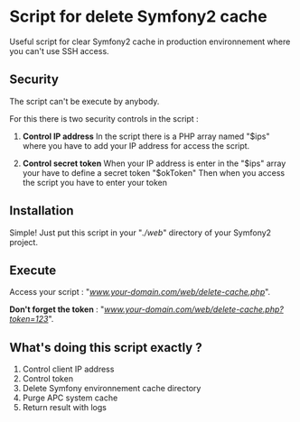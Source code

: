 # Script for delete Symfony2 cache

Useful script for clear Symfony2 cache in production environnement where you can't use SSH access.

Security
--------

The script can't be execute by anybody.

For this there is two security controls in the script :

1. **Control IP address**
   In the script there is a PHP array named "$ips" where you have to add your IP address for access the script.

2. **Control secret token**
   When your IP address is enter in the "$ips" array your have to define a secret token "$okToken"
   Then when you access the script you have to enter your token

Installation
------------

Simple! Just put this script in your "*./web*" directory of your Symfony2 project.

Execute
-------

Access your script : "*www.your-domain.com/web/delete-cache.php*".

**Don't forget the token** : "*www.your-domain.com/web/delete-cache.php?token=123*".

What's doing this script exactly ?
----------------------------------

1. Control client IP address
2. Control token
3. Delete Symfony environnement cache directory
4. Purge APC system cache
5. Return result with logs
